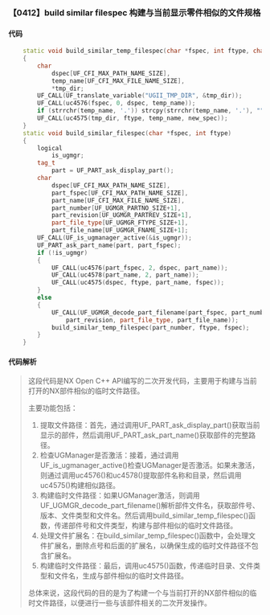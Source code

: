 ### 【0412】build similar filespec 构建与当前显示零件相似的文件规格

#### 代码

```cpp
    static void build_similar_temp_filespec(char *fspec, int ftype, char *new_spec)  
    {  
        char  
            dspec[UF_CFI_MAX_PATH_NAME_SIZE],  
            temp_name[UF_CFI_MAX_FILE_NAME_SIZE],  
            *tmp_dir;  
        UF_CALL(UF_translate_variable("UGII_TMP_DIR", &tmp_dir));  
        UF_CALL(uc4576(fspec, 0, dspec, temp_name));  
        if (strrchr(temp_name, '.')) strcpy(strrchr(temp_name, '.'), "");  
        UF_CALL(uc4575(tmp_dir, ftype, temp_name, new_spec));  
    }  
    static void build_similar_filespec(char *fspec, int ftype)  
    {  
        logical  
            is_ugmgr;  
        tag_t  
            part = UF_PART_ask_display_part();  
        char  
            dspec[UF_CFI_MAX_PATH_NAME_SIZE],  
            part_fspec[UF_CFI_MAX_PATH_NAME_SIZE],  
            part_name[UF_CFI_MAX_FILE_NAME_SIZE],  
            part_number[UF_UGMGR_PARTNO_SIZE+1],  
            part_revision[UF_UGMGR_PARTREV_SIZE+1],  
            part_file_type[UF_UGMGR_FTYPE_SIZE+1],  
            part_file_name[UF_UGMGR_FNAME_SIZE+1];  
        UF_CALL(UF_is_ugmanager_active(&is_ugmgr));  
        UF_PART_ask_part_name(part, part_fspec);  
        if (!is_ugmgr)  
        {  
            UF_CALL(uc4576(part_fspec, 2, dspec, part_name));  
            UF_CALL(uc4578(part_name, 2, part_name));  
            UF_CALL(uc4575(dspec, ftype, part_name, fspec));  
        }  
        else  
        {  
            UF_CALL(UF_UGMGR_decode_part_filename(part_fspec, part_number,  
                part_revision, part_file_type, part_file_name));  
            build_similar_temp_filespec(part_number, ftype, fspec);  
        }  
    }

```

#### 代码解析

> 这段代码是NX Open C++ API编写的二次开发代码，主要用于构建与当前打开的NX部件相似的临时文件路径。
>
> 主要功能包括：
>
> 1. 提取文件路径：首先，通过调用UF_PART_ask_display_part()获取当前显示的部件，然后调用UF_PART_ask_part_name()获取部件的完整路径。
> 2. 检查UGManager是否激活：接着，通过调用UF_is_ugmanager_active()检查UGManager是否激活。如果未激活，则通过调用uc4576()和uc4578()提取部件名称和目录，然后调用uc4575()构建相似路径。
> 3. 构建临时文件路径：如果UGManager激活，则调用UF_UGMGR_decode_part_filename()解析部件文件名，获取部件号、版本、文件类型和文件名。然后调用build_similar_temp_filespec()函数，传递部件号和文件类型，构建与部件相似的临时文件路径。
> 4. 处理文件扩展名：在build_similar_temp_filespec()函数中，会处理文件扩展名，删除点号和后面的扩展名，以确保生成的临时文件路径不包含扩展名。
> 5. 构建临时文件路径：最后，调用uc4575()函数，传递临时目录、文件类型和文件名，生成与部件相似的临时文件路径。
>
> 总体来说，这段代码的目的是为了构建一个与当前打开的NX部件相似的临时文件路径，以便进行一些与该部件相关的二次开发操作。
>
